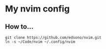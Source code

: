 # My nvim config

## How to...

```
git clone https://github.com/edsono/nvim.git
ln -s ~/Code/nvim ~/.config/nvim
```
